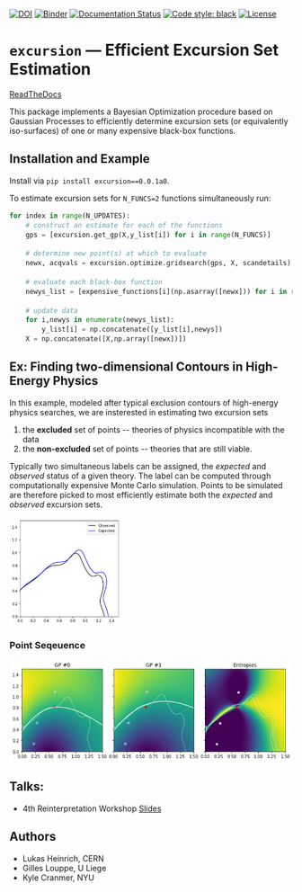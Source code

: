 [![DOI](https://zenodo.org/badge/DOI/10.5281/zenodo.1634427.svg)](https://zenodo.org/badge/latestdoi/146087019)
[![Binder](https://mybinder.org/badge_logo.svg)](https://mybinder.org/v2/gh/irinaespejo/excursion/master?urlpath=https%3A%2F%2Fgithub.com%2Firinaespejo%2Fexcursion%2Fblob%2Fmaster%2Fexamples%2Ftutorial_1D.ipynb)
[![Documentation Status](https://readthedocs.org/projects/excursion/badge/?version=latest)](https://excursion.readthedocs.io/en/latest/?badge=latest)
[![Code style: black](https://img.shields.io/badge/code%20style-black-000000.svg)](https://github.com/psf/black)
[![License](https://img.shields.io/badge/License-Apache%202.0-blue.svg)](https://opensource.org/licenses/Apache-2.0)



# `excursion` — Efficient Excursion Set Estimation 
[ReadTheDocs](https://excursion.readthedocs.io/en/latest/)

This package implements a Bayesian Optimization procedure based on Gaussian Processes to efficiently determine excursion sets (or equivalently iso-surfaces) of one or many expensive black-box functions.

## Installation and Example

Install via `pip install excursion==0.0.1a0`.

To estimate excursion sets for `N_FUNCS=2` functions simultaneously run:

```python
for index in range(N_UPDATES):
	# construct an estimate for each of the functions
	gps = [excursion.get_gp(X,y_list[i]) for i in range(N_FUNCS)]

    # determine new point(s) at which to evaluate
    newx, acqvals = excursion.optimize.gridsearch(gps, X, scandetails)

    # evaluate each black-box function
    newys_list = [expensive_functions[i](np.asarray([newx])) for i in range(N_FUNCS)]

    # update data
    for i,newys in enumerate(newys_list):
        y_list[i] = np.concatenate([y_list[i],newys])
    X = np.concatenate([X,np.array([newx])])
```

## Ex: Finding two-dimensional Contours in High-Energy Physics

In this example, modeled after typical exclusion contours of high-energy physics searches, we are insterested in estimating two excursion sets

1. the **excluded** set of points -- theories of physics incompatible with the data
2. the **non-excluded** set of points -- theories that are still viable.

Typically two simultaneous labels can be assigned, the *expected* and *observed* status of a given theory. The label can be computed through computationally expensive Monte Carlo simulation. Points to be simulated are therefore picked to most efficiently estimate both the *expected* and *observed* excursion sets.

<img src="./assets/truth.png" width=200/>

### Point Seqeuence

<img src="./assets/example.gif" width=600/>

## Talks:

* 4th Reinterpretation Workshop [Slides](https://indico.cern.ch/event/702612/contributions/2958660/attachments/1649620/2638023/Contours.pdf)

## Authors

* Lukas Heinrich, CERN
* Gilles Louppe, U Liege
* Kyle Cranmer, NYU

